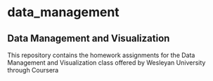 # data_management
## Data Management and Visualization
This repository contains the homework assignments for the Data Management and Visualization class offered by Wesleyan University through Coursera
